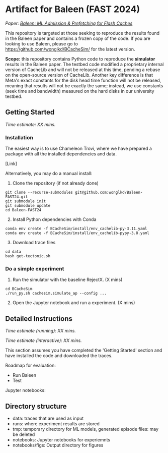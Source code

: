 # Artifact for Baleen (FAST 2024)

_Paper: [Baleen: ML Admission & Prefetching for Flash Caches](https://wonglkd.fi-de.net/papers/Baleen-FAST24.pdf)_

This repository is targeted at those seeking to reproduce the results found in the Baleen paper and contains a frozen copy of the code.
If you are looking to use Baleen, please go to https://github.com/wonglkd/BCacheSim/ for the latest version.

**Scope:** this repository contains Python code to reproduce the **simulator** results in the Baleen paper. The testbed code modified a proprietary internal version of CacheLib and will not be released at this time, pending a rebase on the open-source version of CacheLib. Another key difference is that Meta's exact constants for the disk head time function will not be released, meaning that results will not be exactly the same; instead, we use constants (seek time and bandwidth) measured on the hard disks in our university testbed.

## Getting Started

_Time estimate: XX mins._

### Installation

The easiest way is to use Chameleon Trovi, where we have prepared a package with all the installed dependencies and data.

[Link]

Alternatively, you may do a manual install:

1. Clone the repository (if not already done)

```
git clone --recurse-submodules git@github.com:wonglkd/Baleen-FAST24.git
git submodule init
git submodule update
cd Baleen-FAST24
```

2. Install Python dependencies with Conda

```
conda env create -f BCacheSim/install/env_cachelib-py-3.11.yaml
conda env create -f BCacheSim/install/env_cachelib-pypy-3.8.yaml
```

3. Download trace files

```
cd data
bash get-tectonic.sh
```

### Do a simple experiment

1. Run the simulator with the baseline RejectX. (X mins)

```
cd BCacheSim
./run_py.sh cachesim.simulate_ap --config ...
```

2. Open the Jupyter notebook and run a experiment. (X mins)



## Detailed Instructions

_Time estimate (running): XX mins._

_Time estimate (interactive): XX mins._

This section assumes you have completed the 'Getting Started' section and have
installed the code and downloaded the traces.

Roadmap for evaluation:
- Run Baleen
- Test

Jupyter notebooks:


## Directory structure

- data: traces that are used as input
- runs: where experiment results are stored
- tmp: temporary directory for ML models, generated episode files: may be deleted
- notebooks: Jupyter notebooks for experiemnts
- notebooks/figs: Output directory for figures


